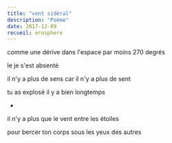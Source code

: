 ```yaml
---
title: "vent sidéral"
description: "Poème"
date: 2017-12-09
recueil: erosphere
---
```


comme une dérive dans l'espace
par moins 270 degrés

le je s'est absenté

il n'y a plus de sens
car il n'y a plus de sent

tu as explosé il y a bien longtemps

*

il n'y a plus que le vent
entre les étoiles

pour bercer ton corps
sous les yeux des autres
